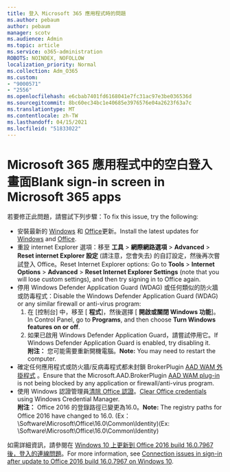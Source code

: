 ```yaml
---
title: 登入 Microsoft 365 應用程式時的問題
ms.author: pebaum
author: pebaum
manager: scotv
ms.audience: Admin
ms.topic: article
ms.service: o365-administration
ROBOTS: NOINDEX, NOFOLLOW
localization_priority: Normal
ms.collection: Adm_O365
ms.custom:
- "9000571"
- "2556"
ms.openlocfilehash: e6cbab7401fd6168041e7fc31ac97e3be036536d
ms.sourcegitcommit: 8bc60ec34bc1e40685e3976576e04a2623f63a7c
ms.translationtype: MT
ms.contentlocale: zh-TW
ms.lasthandoff: 04/15/2021
ms.locfileid: "51833022"
---
```

# <a name="blank-sign-in-screen-in-microsoft-365-apps"></a><span data-ttu-id="f3c8a-102">Microsoft 365 應用程式中的空白登入畫面</span><span class="sxs-lookup"><span data-stu-id="f3c8a-102">Blank sign-in screen in Microsoft 365 apps</span></span>

<span data-ttu-id="f3c8a-103">若要修正此問題，請嘗試下列步驟：</span><span class="sxs-lookup"><span data-stu-id="f3c8a-103">To fix this issue, try the following:</span></span>
- <span data-ttu-id="f3c8a-104">安裝最新的 [Windows](https://support.microsoft.com/help/4027667/windows-10-update) 和 [Office](https://support.office.com/article/update-office-and-your-computer-with-microsoft-update-2ab296f3-7f03-43a2-8e50-46de917611c5)更新。</span><span class="sxs-lookup"><span data-stu-id="f3c8a-104">Install the latest updates for [Windows](https://support.microsoft.com/help/4027667/windows-10-update) and [Office](https://support.office.com/article/update-office-and-your-computer-with-microsoft-update-2ab296f3-7f03-43a2-8e50-46de917611c5).</span></span>
- <span data-ttu-id="f3c8a-105">重設 internet Explorer 選項：移至 **工具**  >  **網際網路選項**  >  **Advanced**  >  **Reset internet Explorer 設定** (請注意，您會失去) 的自訂設定，然後再次嘗試登入 Office。</span><span class="sxs-lookup"><span data-stu-id="f3c8a-105">Reset Internet Explorer options: Go to **Tools** > **Internet Options** > **Advanced** > **Reset Internet Explorer Settings** (note that you will lose custom settings), and then try signing in to Office again.</span></span>
- <span data-ttu-id="f3c8a-106">停用 Windows Defender Application Guard (WDAG) 或任何類似的防火牆或防毒程式：</span><span class="sxs-lookup"><span data-stu-id="f3c8a-106">Disable the Windows Defender Application Guard (WDAG) or any similar firewall or anti-virus program:</span></span>
    1. <span data-ttu-id="f3c8a-107">在 [控制台] 中，移至 [ **程式**]，然後選擇 [ **開啟或關閉 Windows 功能**]。</span><span class="sxs-lookup"><span data-stu-id="f3c8a-107">In Control Panel, go to **Programs**, and then choose **Turn Windows features on or off**.</span></span>
    2. <span data-ttu-id="f3c8a-108">如果已啟用 Windows Defender Application Guard，請嘗試停用它。</span><span class="sxs-lookup"><span data-stu-id="f3c8a-108">If Windows Defender Application Guard is enabled, try disabling it.</span></span><br/>
    <span data-ttu-id="f3c8a-109">**附注：** 您可能需要重新開機電腦。</span><span class="sxs-lookup"><span data-stu-id="f3c8a-109">**Note:** You may need to restart the computer.</span></span>
- <span data-ttu-id="f3c8a-110">確定任何應用程式或防火牆/反病毒程式都未封鎖 BrokerPlugin [AAD WAM 外掛程式](https://docs.microsoft.com/office365/troubleshoot/administration/connection-issue-when-sign-in-office-2016#symptom-1) 。</span><span class="sxs-lookup"><span data-stu-id="f3c8a-110">Ensure that the Microsoft.AAD.BrokerPlugin [AAD WAM plug-in](https://docs.microsoft.com/office365/troubleshoot/administration/connection-issue-when-sign-in-office-2016#symptom-1) is not being blocked by any application or firewall/anti-virus program.</span></span>
- <span data-ttu-id="f3c8a-111">使用 Windows 認證管理員[清除 Office 認證](https://docs.microsoft.com/office/troubleshoot/error-messages/another-account-already-signed-in#step-3-clear-cached-credentials-on-the-computer)。</span><span class="sxs-lookup"><span data-stu-id="f3c8a-111">[Clear Office credentials](https://docs.microsoft.com/office/troubleshoot/error-messages/another-account-already-signed-in#step-3-clear-cached-credentials-on-the-computer) using Windows Credential Manager.</span></span><br/>
    <span data-ttu-id="f3c8a-112">**附注：** Office 2016 的登錄路徑已變更為16.0。</span><span class="sxs-lookup"><span data-stu-id="f3c8a-112">**Note:** The registry paths for Office 2016 have changed to 16.0.</span></span> <span data-ttu-id="f3c8a-113"> (Ex： \Software\Microsoft\Office\16.0\Common\Identity\)</span><span class="sxs-lookup"><span data-stu-id="f3c8a-113">(Ex: \Software\Microsoft\Office\16.0\Common\Identity\)</span></span>

<span data-ttu-id="f3c8a-114">如需詳細資訊，請參閱在 [Windows 10 上更新到 Office 2016 build 16.0.7967 後，登入的連線問題](https://docs.microsoft.com/office365/troubleshoot/administration/connection-issue-when-sign-in-office-2016)。</span><span class="sxs-lookup"><span data-stu-id="f3c8a-114">For more information, see [Connection issues in sign-in after update to Office 2016 build 16.0.7967 on Windows 10](https://docs.microsoft.com/office365/troubleshoot/administration/connection-issue-when-sign-in-office-2016).</span></span>